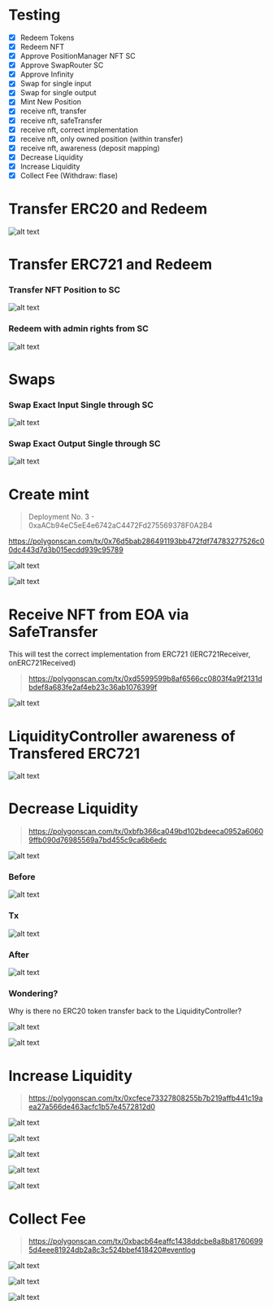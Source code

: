 # Testing

-   [x] Redeem Tokens
-   [x] Redeem NFT
-   [x] Approve PositionManager NFT SC
-   [x] Approve SwapRouter SC
-   [x] Approve Infinity
-   [x] Swap for single input
-   [x] Swap for single output
-   [x] Mint New Position
-   [x] receive nft, transfer
-   [x] receive nft, safeTransfer
-   [x] receive nft, correct implementation
-   [x] receive nft, only owned position (within transfer)
-   [x] receive nft, awareness (deposit mapping)
-   [x] Decrease Liquidity
-   [x] Increase Liquidity
-   [x] Collect Fee (Withdraw: flase)

# Transfer ERC20 and Redeem

![alt text](<Screenshot 2024-10-02 at 6.39.07 PM.png>)

# Transfer ERC721 and Redeem

### Transfer NFT Position to SC

![alt text](<Screenshot 2024-10-03 at 10.41.17 PM.png>)

### Redeem with admin rights from SC

![alt text](<Screenshot 2024-10-03 at 10.43.39 PM.png>)

# Swaps

### Swap Exact Input Single through SC

![alt text](<Screenshot 2024-10-03 at 7.57.41 AM.png>)

### Swap Exact Output Single through SC

![alt text](<Screenshot 2024-10-03 at 7.57.50 AM.png>)

# Create mint

> Deployment No. 3 - 0xaACb94eC5eE4e6742aC4472Fd275569378F0A2B4

https://polygonscan.com/tx/0x76d5bab286491193bb472fdf74783277526c00dc443d7d3b015ecdd939c95789

![alt text](<Screenshot 2024-10-04 at 12.19.54 PM.png>)

![alt text](<Screenshot 2024-10-03 at 11.17.58 PM.png>)

# Receive NFT from EOA via SafeTransfer

This will test the correct implementation from ERC721 (IERC721Receiver, onERC721Received)

> https://polygonscan.com/tx/0xd5599599b8af6566cc0803f4a9f2131dbdef8a683fe2af4eb23c36ab1076399f

![alt text](<Screenshot 2024-10-03 at 11.21.30 PM.png>)

# LiquidityController awareness of Transfered ERC721

![alt text](<Screenshot 2024-10-03 at 11.22.06 PM.png>)

# Decrease Liquidity

> https://polygonscan.com/tx/0xbfb366ca049bd102bdeeca0952a60609ffb090d76985569a7bd455c9ca6b6edc

![alt text](<Screenshot 2024-10-04 at 9.33.25 AM.png>)

### Before

![alt text](<Screenshot 2024-10-04 at 9.09.33 AM.png>)

### Tx

![alt text](<Screenshot 2024-10-04 at 9.11.59 AM.png>)

### After

![alt text](<Screenshot 2024-10-04 at 9.10.14 AM.png>)

### Wondering?

Why is there no ERC20 token transfer back to the LiquidityController?

![alt text](<Screenshot 2024-10-04 at 9.24.46 AM.png>)

![alt text](<Screenshot 2024-10-04 at 9.24.53 AM.png>)

# Increase Liquidity

> https://polygonscan.com/tx/0xcfece73327808255b7b219affb441c19aea27a566de463acfc1b57e4572812d0

![alt text](<Screenshot 2024-10-04 at 9.33.21 AM.png>)

![alt text](<Screenshot 2024-10-04 at 9.31.29 AM.png>)

![alt text](<Screenshot 2024-10-04 at 9.32.05 AM.png>)

![alt text](<Screenshot 2024-10-04 at 9.32.16 AM.png>)

![alt text](<Screenshot 2024-10-04 at 9.32.22 AM.png>)

# Collect Fee

> https://polygonscan.com/tx/0xbacb64eaffc1438ddcbe8a8b817606995d4eee81924db2a8c3c524bbef418420#eventlog

![alt text](<Screenshot 2024-10-04 at 9.33.30 AM.png>)

![alt text](<Screenshot 2024-10-04 at 9.26.46 AM.png>)

![alt text](<Screenshot 2024-10-04 at 9.27.03 AM.png>)
